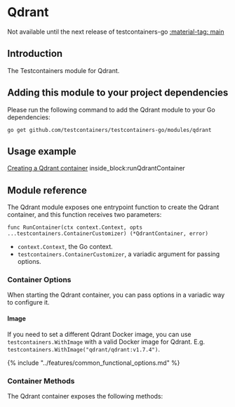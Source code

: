 # Qdrant

Not available until the next release of testcontainers-go <a href="https://github.com/testcontainers/testcontainers-go"><span class="tc-version">:material-tag: main</span></a>

## Introduction

The Testcontainers module for Qdrant.

## Adding this module to your project dependencies

Please run the following command to add the Qdrant module to your Go dependencies:

```
go get github.com/testcontainers/testcontainers-go/modules/qdrant
```

## Usage example

<!--codeinclude-->
[Creating a Qdrant container](../../modules/qdrant/examples_test.go) inside_block:runQdrantContainer
<!--/codeinclude-->

## Module reference

The Qdrant module exposes one entrypoint function to create the Qdrant container, and this function receives two parameters:

```golang
func RunContainer(ctx context.Context, opts ...testcontainers.ContainerCustomizer) (*QdrantContainer, error)
```

- `context.Context`, the Go context.
- `testcontainers.ContainerCustomizer`, a variadic argument for passing options.

### Container Options

When starting the Qdrant container, you can pass options in a variadic way to configure it.

#### Image

If you need to set a different Qdrant Docker image, you can use `testcontainers.WithImage` with a valid Docker image
for Qdrant. E.g. `testcontainers.WithImage("qdrant/qdrant:v1.7.4")`.

{% include "../features/common_functional_options.md" %}

### Container Methods

The Qdrant container exposes the following methods:
